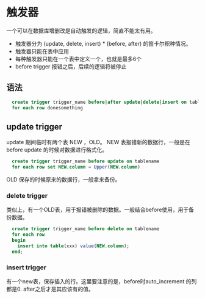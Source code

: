 # 触发器

一个可以在数据库增删改是自动触发的逻辑，简直不能太有用。

* 触发器分为 (update, delete, insert) * (before, after) 的笛卡尔积种情况。
* 触发器只能在表中应用
* 每种触发器只能在一个表中定义一个，也就是最多6个
* before trigger 报错之后，后续的逻辑将被停止

## 语法

```sql
  create trigger trigger_name before|after update|delete|insert on tablename
  for each row donesomething
```

## update trigger

update 期间临时有两个表 NEW ，OLD。 NEW 表报错新的数据行，一般是在 before update 的时候对数据进行格式化。

```sql
  create trigger trigger_name before update on tablename
  for each row set NEW.column = Upper(NEW.column)
```

OLD 保存的时候原来的数据行，一般拿来备份。

### delete trigger

类似上，有一个OLD表，用于报错被删除的数据。一般结合before使用，用于备份数据。

```sql
  create trigger trigger_name before delete on tablename
  for each row 
  begin
    insert into table(xxx) value(NEW.column);
  end;
```

### insert trigger

有一个new表，保存插入的行。这里要注意的是，before时auto_increment 的列都是0. after之后才是其应该有的值。
